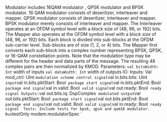 Modulator includes 16QAM modulator , QPSK modulator and BPSK modulator. 16 QAM modulator consists of deserilizer, interleaver 
and mapper. QPSK modulator consists of deserilizer, interleaver and mapper. BPSK modulator merely consists of interleaver and 
mapper. The Interleaver operates at an OFDM symbol level with a block size of (48, 96, or 192) bits. The Mapper also operates 
at the OFDM symbol level with a block size of (48, 96, or 192) bits. Each block is divided into sub-blocks at the OFDM 
sub-carrier level. Sub-blocks are of size (1, 2, or 4) bits. The Mapper  first converts each sub-block into a complex number 
representing BPSK, QPSK, or 16-QAM constellation points. Note that the modulation type may be different for the header and 
data parts of the message. The resulting 48 complex pairs are then normalized by KMOD.
Parameters:
`val bitsWidth: Int` width of inputs 
`val dataWidth: Int` width of  outputs
IO:
Inputs:
Val mod_ctrl: UInt ` modulation scheme control signal
`val in.bits.bits: UInt`   input
`val in.bits.pktStart: Bool`  package start signal
`val in.bits.pktEnd: Bool`  package end signal
`val in.valid: Bool`  valid signal
`val out.ready: Bool`  ready signal
Outputs:
`val out.bits.iq: DspComplex`  modulated output
`val out.bits.pktStart: Bool`  package start signal
`val out.bits.pktEnd: Bool`  package end signal
`val out.valid: Bool`  valid signal
`val in.ready: Bool`  ready signal 
Tests:
Include tests for bpsk, qpsk and qam16 modulator. Run `testOnly modem.modulatorSpec `
